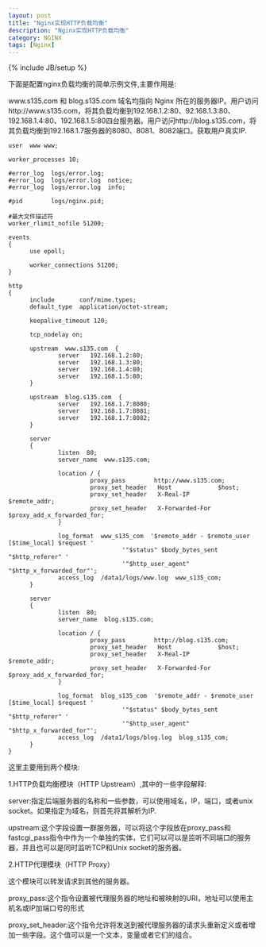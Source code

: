 ```yaml
---
layout: post
title: "Nginx实现HTTP负载均衡"
description: "Nginx实现HTTP负载均衡"
category: NGINX
tags: [Nginx]
---
```

{% include JB/setup %}

<p>下面是配置nginx负载均衡的简单示例文件,主要作用是:</p>
<p>www.s135.com 和 blog.s135.com 域名均指向 Nginx 所在的服务器IP。用户访问http://www.s135.com，将其负载均衡到192.168.1.2:80、92.168.1.3:80、192.168.1.4:80、192.168.1.5:80四台服务器。用户访问http://blog.s135.com，将其负载均衡到192.168.1.7服务器的8080、8081、8082端口。获取用户真实IP.</p>

    user  www www;
     
    worker_processes 10;
     
    #error_log  logs/error.log;
    #error_log  logs/error.log  notice;
    #error_log  logs/error.log  info;
     
    #pid        logs/nginx.pid;
     
    #最大文件描述符
    worker_rlimit_nofile 51200;
     
    events
    {
          use epoll;
     
          worker_connections 51200;
    }
     
    http
    {
          include       conf/mime.types;
          default_type  application/octet-stream;
     
          keepalive_timeout 120;
     
          tcp_nodelay on;
     
          upstream  www.s135.com  {
                  server   192.168.1.2:80;
                  server   192.168.1.3:80;
                  server   192.168.1.4:80;
                  server   192.168.1.5:80;
          }
     
          upstream  blog.s135.com  {
                  server   192.168.1.7:8080;
                  server   192.168.1.7:8081;
                  server   192.168.1.7:8082;
          }
     
          server
          {
                  listen  80;
                  server_name  www.s135.com;
     
                  location / {
                           proxy_pass        http://www.s135.com;
                           proxy_set_header   Host             $host;
                           proxy_set_header   X-Real-IP        $remote_addr;
                           proxy_set_header   X-Forwarded-For  $proxy_add_x_forwarded_for;
                  }
     
                  log_format  www_s135_com  '$remote_addr - $remote_user [$time_local] $request '
                                    '"$status" $body_bytes_sent "$http_referer" '
                                    '"$http_user_agent" "$http_x_forwarded_for"';
                  access_log  /data1/logs/www.log  www_s135_com;
          }
     
          server
          {
                  listen  80;
                  server_name  blog.s135.com;
     
                  location / {
                           proxy_pass        http://blog.s135.com;
                           proxy_set_header   Host             $host;
                           proxy_set_header   X-Real-IP        $remote_addr;
                           proxy_set_header   X-Forwarded-For  $proxy_add_x_forwarded_for;
                  }
     
                  log_format  blog_s135_com  '$remote_addr - $remote_user [$time_local] $request '
                                    '"$status" $body_bytes_sent "$http_referer" '
                                    '"$http_user_agent" "$http_x_forwarded_for"';
                  access_log  /data1/logs/blog.log  blog_s135_com;
          }
    }



<p>这里主要用到两个模块:</p>
<p>1.HTTP负载均衡模块（HTTP Upstream）,其中的一些字段解释:</p>
<p>server:指定后端服务器的名称和一些参数，可以使用域名，IP，端口，或者unix socket。如果指定为域名，则首先将其解析为IP.</p>
<p>upstream:这个字段设置一群服务器，可以将这个字段放在proxy_pass和fastcgi_pass指令中作为一个单独的实体，它们可以可以是监听不同端口的服务器，并且也可以是同时监听TCP和Unix socket的服务器。</p>
<p>2.HTTP代理模块（HTTP Proxy）</p>
<p>这个模块可以转发请求到其他的服务器。</p>
<p>proxy_pass:这个指令设置被代理服务器的地址和被映射的URI，地址可以使用主机名或IP加端口号的形式</p>
<p>proxy_set_header:这个指令允许将发送到被代理服务器的请求头重新定义或者增加一些字段。这个值可以是一个文本，变量或者它们的组合。</p>